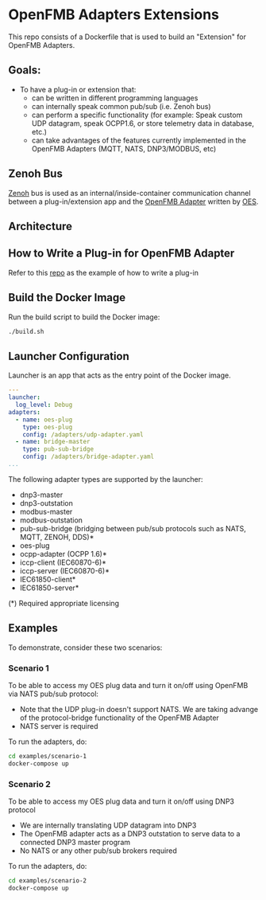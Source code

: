 # OpenFMB Adapters Extensions

This repo consists of a Dockerfile that is used to build an "Extension" for OpenFMB Adapters.  

## Goals:

- To have a plug-in or extension that:
  - can be written in different programming languages
  - can internally speak common pub/sub (i.e. Zenoh bus)
  - can perform a specific functionality (for example: Speak custom UDP datagram, speak OCPP1.6, or store telemetry data in database, etc.)
  - can take advantages of the features currently implemented in the OpenFMB Adapters (MQTT, NATS, DNP3/MODBUS, etc)

## Zenoh Bus

[Zenoh](https://zenoh.io/) bus is used as an internal/inside-container communication channel between a plug-in/extension app and the [OpenFMB Adapter](https://openfmb.openenergysolutions.com/docs/adapter/) written by [OES](https://openenergysolutions.com/).

## Architecture

## How to Write a Plug-in for OpenFMB Adapter

Refer to this [repo](https://github.com/openenergysolutions/openfmb.adapters.udp.git) as the example of how to write a plug-in

## Build the Docker Image

Run the build script to build the Docker image:

```bash
./build.sh
```

## Launcher Configuration

Launcher is an app that acts as the entry point of the Docker image.

```yaml
---
launcher:
  log_level: Debug
adapters: 
  - name: oes-plug
    type: oes-plug
    config: /adapters/udp-adapter.yaml
  - name: bridge-master
    type: pub-sub-bridge    
    config: /adapters/bridge-adapter.yaml 
...
```
The following adapter types are supported by the launcher:

- dnp3-master
- dnp3-outstation
- modbus-master
- modbus-outstation
- pub-sub-bridge (bridging between pub/sub protocols such as NATS, MQTT, ZENOH, DDS)*
- oes-plug
- ocpp-adapter (OCPP 1.6)*
- iccp-client (IEC60870-6)*
- iccp-server (IEC60870-6)*
- IEC61850-client*
- IEC61850-server*

(*) Required appropriate licensing

## Examples

To demonstrate, consider these two scenarios:

### Scenario 1

To be able to access my OES plug data and turn it on/off using OpenFMB via NATS pub/sub protocol:
   - Note that the UDP plug-in doesn't support NATS.  We are taking advange of the protocol-bridge functionality of the OpenFMB Adapter
   - NATS server is required

To run the adapters, do:

```bash
cd examples/scenario-1
docker-compose up
```

### Scenario 2

To be able to access my OES plug data and turn it on/off using DNP3 protocol
   - We are internally translating UDP datagram into DNP3
   - The OpenFMB adapter acts as a DNP3 outstation to serve data to a connected DNP3 master program
   - No NATS or any other pub/sub brokers required

To run the adapters, do:

```bash
cd examples/scenario-2
docker-compose up
```
